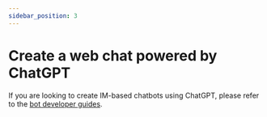 ```yaml
---
sidebar_position: 3
---
```


# Create a web chat powered by ChatGPT

If you are looking to create IM-based chatbots using ChatGPT, please refer to the [bot developer guides](../bot-developer).
